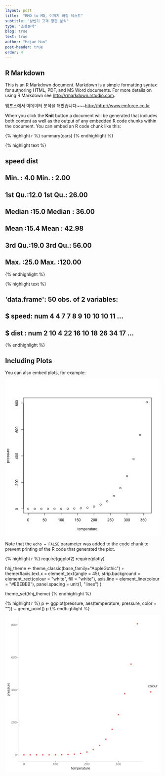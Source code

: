 ```yaml
---
layout: post
title:  "RMD to MD, 이미지 화질 테스트"
subtitle: "상반기 고객 평판 분석"
type: "소셜분석"
blog: true
text: true
author: "Hojae Han"
post-header: true
order: 4
---
```





## R Markdown

This is an R Markdown document. Markdown is a simple formatting syntax for authoring HTML, PDF, and MS Word documents. For more details on using R Markdown see <http://rmarkdown.rstudio.com>.

엠포스에서 빅데이터 분석을 해봤습니다~~~<http://http://www.emforce.co.kr>

When you click the **Knit** button a document will be generated that includes both content as well as the output of any embedded R code chunks within the document. You can embed an R code chunk like this:


{% highlight r %}
summary(cars)
{% endhighlight %}



{% highlight text %}
##      speed           dist       
##  Min.   : 4.0   Min.   :  2.00  
##  1st Qu.:12.0   1st Qu.: 26.00  
##  Median :15.0   Median : 36.00  
##  Mean   :15.4   Mean   : 42.98  
##  3rd Qu.:19.0   3rd Qu.: 56.00  
##  Max.   :25.0   Max.   :120.00
{% endhighlight %}


{% highlight text %}
## 'data.frame':	50 obs. of  2 variables:
##  $ speed: num  4 4 7 7 8 9 10 10 10 11 ...
##  $ dist : num  2 10 4 22 16 10 18 26 34 17 ...
{% endhighlight %}

## Including Plots

You can also embed plots, for example:

![plot of chunk pressure](/blog/4th_rmd_test/img/2018-03-14_test/pressure-1.png)

Note that the `echo = FALSE` parameter was added to the code chunk to prevent printing of the R code that generated the plot.


{% highlight r %}
require(ggplot2)
require(plotly)

hhj_theme <- theme_classic(base_family="AppleGothic") +
  theme(#axis.text.x = element_text(angle = 45),
    strip.background = element_rect(colour = "white", fill = "white"), 
    axis.line = element_line(colour = "#EBEBEB"), 
    panel.spacing = unit(1, "lines")
  )

theme_set(hhj_theme)
{% endhighlight %}


{% highlight r %}
p <- ggplot(pressure, aes(temperature, pressure, color = "")) +
  geom_point()
p
{% endhighlight %}

![plot of chunk unnamed-chunk-15](/blog/4th_rmd_test/img/2018-03-14_test/unnamed-chunk-15-1.png)
